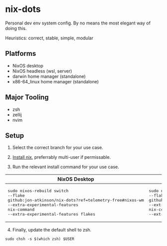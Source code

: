# nix-dots

Personal dev env system config. By no means the most elegant way of doing this.

Heuristics: correct, stable, simple, modular

## Platforms

- NixOS desktop
- NixOS headless (wsl, server)
- darwin home manager (standalone)
- x86-64_linux home manager (standalone)

## Major Tooling

- zsh
- zellij
- nvim

## Setup

1. Select the correct branch for your use case.

2. [Install nix](https://nixos.org/download/), preferrably multi-user if permissable.

3. Run the relevant install command for your use case.

| NixOS Desktop                                                                                                                                                                                 | NixOS Headless                                                                                                                                                                                 | Darwin Home Manager                                                                                                                                                                                 | x86-64_linux Home Manager                                                                                                                                                                                           |
| --------------------------------------------------------------------------------------------------------------------------------------------------------------------------------------------- | ---------------------------------------------------------------------------------------------------------------------------------------------------------------------------------------------- | --------------------------------------------------------------------------------------------------------------------------------------------------------------------------------------------------- | ------------------------------------------------------------------------------------------------------------------------------------------------------------------------------------------------------------------- |
| <pre>sudo nixos-rebuild switch<br>--flake github:jon-atkinson/nix-dots?ref=telemetry-free#nixos-wm<br>--extra-experimental-features nix-command<br>--extra-experimental-features flakes</pre> | <pre>sudo nixos-rebuild switch<br>--flake github:jon-atkinson/nix-dots?ref=telemetry-free#nixos-wsl<br>--extra-experimental-features nix-command<br>--extra-experimental-features flakes</pre> | <pre>nix run github:jon-atkinson/nix-dots?ref=telemetry-free#homeConfigurations.darwin.activationPackage<br>--extra-experimental-features nix-command<br>--extra-experimental-features flakes</pre> | <pre>nix run github:jon-atkinson/nix-dots?ref=telemetry-free#homeConfigurations.linux-generic-headless.activationPackage<br>--extra-experimental-features nix-command<br>--extra-experimental-features flakes</pre> |

4. Finally, update the default shell to zsh.

```
sudo chsh -s $(which zsh) $USER
```
